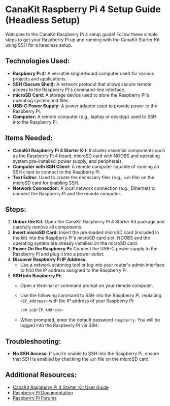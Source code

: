 # CanaKit Raspberry Pi 4 Setup Guide (Headless Setup)

Welcome to the CanaKit Raspberry Pi 4 setup guide! Follow these simple steps to get your Raspberry Pi up and running with the CanaKit Starter Kit using SSH for a headless setup.

## Technologies Used:

- **Raspberry Pi 4:** A versatile single-board computer used for various projects and applications.
- **SSH (Secure Shell):** A network protocol that allows secure remote access to the Raspberry Pi's command-line interface.
- **microSD Card:** A storage device used to store the Raspberry Pi's operating system and files.
- **USB-C Power Supply:** A power adapter used to provide power to the Raspberry Pi.
- **Computer:** A remote computer (e.g., laptop or desktop) used to SSH into the Raspberry Pi.

## Items Needed:

- **CanaKit Raspberry Pi 4 Starter Kit:** Includes essential components such as the Raspberry Pi 4 board, microSD card with NOOBS and operating system pre-installed, power supply, and peripherals.
- **Computer with SSH Client:** A remote computer capable of running an SSH client to connect to the Raspberry Pi.
- **Text Editor:** Used to create the necessary files (e.g., `ssh` file) on the microSD card for enabling SSH.
- **Network Connection:** A local network connection (e.g., Ethernet) to connect the Raspberry Pi and the remote computer.

## Steps:

1. **Unbox the Kit:** Open the CanaKit Raspberry Pi 4 Starter Kit package and carefully remove all components.
2. **Insert microSD Card:** Insert the pre-loaded microSD card (included in the kit) into the Raspberry Pi's microSD card slot. NOOBS and the operating system are already installed on the microSD card.
3. **Power On the Raspberry Pi:** Connect the USB-C power supply to the Raspberry Pi and plug it into a power outlet.
4. **Discover Raspberry Pi IP Address:**
   - Use a network scanning tool or log into your router's admin interface to find the IP address assigned to the Raspberry Pi.
5. **SSH into Raspberry Pi:**
   - Open a terminal or command prompt on your remote computer.
   - Use the following command to SSH into the Raspberry Pi, replacing `<IP_Address>` with the IP address of your Raspberry Pi:

     ```bash
     ssh pi@<IP_Address>
     ```

   - When prompted, enter the default password `raspberry`. You will be logged into the Raspberry Pi via SSH.

## Troubleshooting:

- **No SSH Access:** If you're unable to SSH into the Raspberry Pi, ensure that SSH is enabled by checking the `ssh` file on the microSD card.

## Additional Resources:

- [CanaKit Raspberry Pi 4 Starter Kit User Guide](https://www.canakit.com/faq/)
- [Raspberry Pi Documentation](https://www.raspberrypi.org/documentation/)
- [Raspberry Pi Forums](https://www.raspberrypi.org/forums/)
